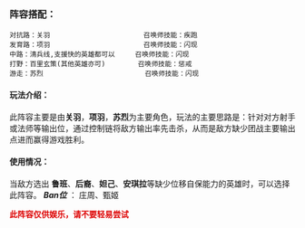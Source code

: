### 阵容搭配：
    对抗路：关羽                       召唤师技能：疾跑
    发育路：项羽                       召唤师技能：闪现
    中路：清兵线,支援快的英雄都可以     召唤师技能：闪现
    打野：百里玄策(其他英雄亦可)        召唤师技能：惩戒
    游走：苏烈                         召唤师技能：闪现
#### 玩法介绍：
此阵容主要是由**关羽**，**项羽**，**苏烈**为主要角色，玩法的主要思路是：针对对方射手或法师等输出位，通过控制链将敌方输出率先击杀，从而是敌方缺少团战主要输出点进而赢得游戏胜利。

#### 使用情况：
当敌方选出 **鲁班**、**后裔**、**妲己**、**安琪拉**等缺少位移自保能力的英雄时，可以选择此阵容。
***Ban位*** ： 庄周、甄姬



<font color="#dd0000">**此阵容仅供娱乐，请不要轻易尝试**</font><br /> 